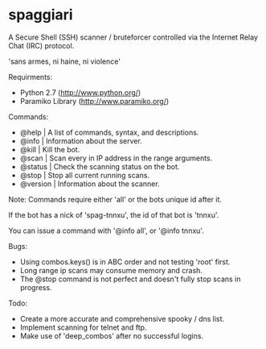 # spaggiari
A Secure Shell (SSH) scanner / bruteforcer controlled via the Internet Relay Chat (IRC) protocol.

'sans armes, ni haine, ni violence'

Requirments:
 - Python 2.7       (http://www.python.org/)
 - Paramiko Library (http://www.paramiko.org/)
 
Commands:
 - @help      | A list of commands, syntax, and descriptions.
 - @info      | Information about the server.
 - @kill      | Kill the bot.
 - @scan      | Scan every in IP address in the range arguments.
 - @status    | Check the scanning status on the bot.
 - @stop      | Stop all current running scans.
 - @version   | Information about the scanner.

Note: Commands require either 'all' or the bots unique id after it.

If the bot has a nick of 'spag-tnnxu', the id of that bot is 'tnnxu'.

You can issue a command with '@info all', or '@info tnnxu'.

Bugs:
- Using combos.keys() is in ABC order and not testing 'root' first.
- Long range ip scans may consume memory and crash.
- The @stop command is not perfect and doesn't fully stop scans in progress.
 
Todo:
- Create a more accurate and comprehensive spooky / dns list.
- Implement scanning for telnet and ftp.
- Make use of 'deep_combos' after no successful logins.
